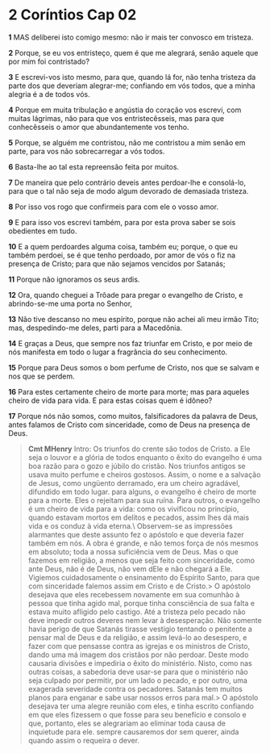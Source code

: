 # 2 Coríntios Cap 02

**1** 	MAS deliberei isto comigo mesmo: não ir mais ter convosco em tristeza.

**2** 	Porque, se eu vos entristeço, quem é que me alegrará, senão aquele que por mim foi contristado?

**3** 	E escrevi-vos isto mesmo, para que, quando lá for, não tenha tristeza da parte dos que deveriam alegrar-me; confiando em vós todos, que a minha alegria é a de todos vós.

**4** 	Porque em muita tribulação e angústia do coração vos escrevi, com muitas lágrimas, não para que vos entristecêsseis, mas para que conhecêsseis o amor que abundantemente vos tenho.

**5** 	Porque, se alguém me contristou, não me contristou a mim senão em parte, para vos não sobrecarregar a vós todos.

**6** 	Basta-lhe ao tal esta repreensão feita por muitos.

**7** 	De maneira que pelo contrário deveis antes perdoar-lhe e consolá-lo, para que o tal não seja de modo algum devorado de demasiada tristeza.

**8** 	Por isso vos rogo que confirmeis para com ele o vosso amor.

**9** 	E para isso vos escrevi também, para por esta prova saber se sois obedientes em tudo.

**10** 	E a quem perdoardes alguma coisa, também eu; porque, o que eu também perdoei, se é que tenho perdoado, por amor de vós o fiz na presença de Cristo; para que não sejamos vencidos por Satanás;

**11** 	Porque não ignoramos os seus ardis.

**12** 	Ora, quando cheguei a Trôade para pregar o evangelho de Cristo, e abrindo-se-me uma porta no Senhor,

**13** 	Não tive descanso no meu espírito, porque não achei ali meu irmão Tito; mas, despedindo-me deles, parti para a Macedônia.

**14** 	E graças a Deus, que sempre nos faz triunfar em Cristo, e por meio de nós manifesta em todo o lugar a fragrância do seu conhecimento.

**15** 	Porque para Deus somos o bom perfume de Cristo, nos que se salvam e nos que se perdem.

**16** 	Para estes certamente cheiro de morte para morte; mas para aqueles cheiro de vida para vida. E para estas coisas quem é idôneo?

**17** 	Porque nós não somos, como muitos, falsificadores da palavra de Deus, antes falamos de Cristo com sinceridade, como de Deus na presença de Deus.


> **Cmt MHenry** Intro: Os triunfos do crente são todos de Cristo. a Ele seja o louvor e a glória de todos enquanto o êxito do evangelho é uma boa razão para o gozo e júbilo do cristão. Nos triunfos antigos se usava muito perfume e cheiros gostosos. Assim, o nome e a salvação de Jesus, como ungüento derramado, era um cheiro agradável, difundido em todo lugar. para alguns, o evangelho é cheiro de morte para a morte. Eles o rejeitam para sua ruína. Para outros, o evangelho é um cheiro de vida para a vida: como os vivificou no princípio, quando estavam mortos em delitos e pecados, assim lhes dá mais vida e os conduz à vida eterna.\ Observem-se as impressões alarmantes que deste assunto fez o apóstolo e que deveria fazer também em nós. A obra é grande, e não temos força de nós mesmos em absoluto; toda a nossa suficiência vem de Deus. Mas o que fazemos em religião, a menos que seja feito com sinceridade, como ante Deus, não é de Deus, não vem dEle e não chegará a Ele. Vigiemos cuidadosamente o ensinamento do Espírito Santo, para que com sinceridade falemos assim em Cristo e de Cristo.> O apóstolo desejava que eles recebessem novamente em sua comunhão à pessoa que tinha agido mal, porque tinha consciência de sua falta e estava muito afligido pelo castigo. Até a tristeza pelo pecado não deve impedir outros deveres nem levar à desesperação. Não somente havia perigo de que Satanás tirasse vestígio tentando o penitente a pensar mal de Deus e da religião, e assim levá-lo ao desespero, e fazer com que pensasse contra as igrejas e os ministros de Cristo, dando uma má imagem dos cristãos por não perdoar. Deste modo causaria divisões e impediria o êxito do ministério. Nisto, como nas outras coisas, a sabedoria deve usar-se para que o ministério não seja culpado por permitir, por um lado o pecado, e por outro, uma exagerada severidade contra os pecadores. Satanás tem muitos planos para enganar e sabe usar nossos erros para mal.> O apóstolo desejava ter uma alegre reunião com eles, e tinha escrito confiando em que eles fizessem o que fosse para seu benefício e consolo e que, portanto, eles se alegrariam ao eliminar toda causa de inquietude para ele. sempre causaremos dor sem querer, ainda quando assim o requeira o dever.
